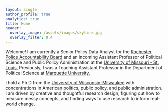 ```yaml
---
layout: single
author_profile: true
analytics: true
title: Home
header:
  overlay_image: /assets/images/skyline.jpg
  overlay_filter: 0.4
---	
```

  
Welcome! I am currently a Senior Policy Data Analyst for the [Rochester Police Accountability Board](https://rocpab.org) and an incoming Assistant Professor of Political Science and Public Policy Administration at the [University of Missouri - St. Louis.](https://www.umsl.edu/political-science/index.html) Previously, I was a Teaching Assistant Professor in the Department of Political Science at [Marquette University.](https://marquette.edu) 

I hold a Ph.D from the <a href="https://uwm.edu/political-science/">University of Wisconsin-Milwaukee</a> with concentrations in American politics, public policy, and public administration. I am driven by creative and thoughtful research design, figuring out how to measure messy concepts, and finding ways to use research to inform real-world change.
